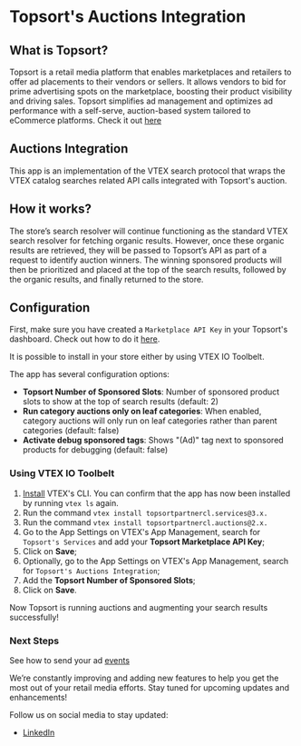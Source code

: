 # Topsort's Auctions Integration

## What is Topsort?

Topsort is a retail media platform that enables marketplaces and retailers to offer ad placements to their vendors or sellers. It allows vendors to bid for prime advertising spots on the marketplace, boosting their product visibility and driving sales. Topsort simplifies ad management and optimizes ad performance with a self-serve, auction-based system tailored to eCommerce platforms. Check it out [here](https://www.topsort.com)

## Auctions Integration

This app is an implementation of the VTEX search protocol that wraps the VTEX catalog searches related API calls integrated with Topsort's auction.

## How it works?

The store’s search resolver will continue functioning as the standard VTEX search resolver for fetching organic results. However, once these organic results are retrieved, they will be passed to Topsort’s API as part of a request to identify auction winners. The winning sponsored products will then be prioritized and placed at the top of the search results, followed by the organic results, and finally returned to the store.

## Configuration

First, make sure you have created a `Marketplace API Key` in your Topsort's dashboard. Check out how to do it [here](https://api.docs.topsort.com/api-reference/authentication).

It is possible to install in your store either by using VTEX IO Toolbelt.

The app has several configuration options:

- **Topsort Number of Sponsored Slots**: Number of sponsored product slots to show at the top of search results (default: 2)
- **Run category auctions only on leaf categories**: When enabled, category auctions will only run on leaf categories rather than parent categories (default: false)  
- **Activate debug sponsored tags**: Shows "(Ad)" tag next to sponsored products for debugging (default: false)

### Using VTEX IO Toolbelt

1. [Install](https://developers.vtex.com/docs/guides/vtex-io-documentation-vtex-io-cli-install) VTEX's CLI. You can confirm that the app has now been installed by running `vtex ls` again.
2. Run the command `vtex install topsortpartnercl.services@3.x.`
3. Run the command `vtex install topsortpartnercl.auctions@2.x.`
4. Go to the App Settings on VTEX's App Management, search for `Topsort's Services` and add your **Topsort Marketplace API Key**;
5. Click on **Save**;
6. Optionally, go to the App Settings on VTEX's App Management, search for `Topsort's Auctions Integration`;
7. Add the __Topsort Number of Sponsored Slots__;
8. Click on **Save**.

Now Topsort is running auctions and augmenting your search results successfully!

### Next Steps
See how to send your ad [events](https://developers.vtex.com/docs/apps/topsortpartnercl.events)

We’re constantly improving and adding new features to help you get the most out of your retail media efforts. Stay tuned for upcoming updates and enhancements!

Follow us on social media to stay updated:
- [LinkedIn](https://www.linkedin.com/company/topsort)

